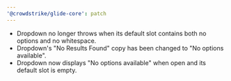 ```yaml
---
'@crowdstrike/glide-core': patch
---
```


- Dropdown no longer throws when its default slot contains both no options and no whitespace.
- Dropdown's "No Results Found" copy has been changed to "No options available".
- Dropdown now displays "No options available" when open and its default slot is empty.

